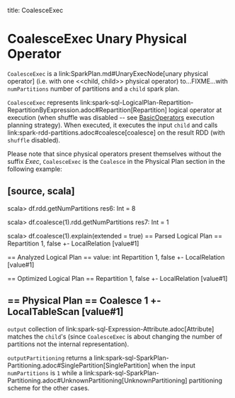 title: CoalesceExec

# CoalesceExec Unary Physical Operator

`CoalesceExec` is a link:SparkPlan.md#UnaryExecNode[unary physical operator] (i.e. with one <<child, child>> physical operator) to...FIXME...with `numPartitions` number of partitions and a `child` spark plan.

`CoalesceExec` represents link:spark-sql-LogicalPlan-Repartition-RepartitionByExpression.adoc#Repartition[Repartition] logical operator at execution (when shuffle was disabled -- see [BasicOperators](../execution-planning-strategies/BasicOperators.md) execution planning strategy). When executed, it executes the input `child` and calls link:spark-rdd-partitions.adoc#coalesce[coalesce] on the result RDD (with `shuffle` disabled).

Please note that since physical operators present themselves without the suffix _Exec_, `CoalesceExec` is the `Coalesce` in the Physical Plan section in the following example:

[source, scala]
----
scala> df.rdd.getNumPartitions
res6: Int = 8

scala> df.coalesce(1).rdd.getNumPartitions
res7: Int = 1

scala> df.coalesce(1).explain(extended = true)
== Parsed Logical Plan ==
Repartition 1, false
+- LocalRelation [value#1]

== Analyzed Logical Plan ==
value: int
Repartition 1, false
+- LocalRelation [value#1]

== Optimized Logical Plan ==
Repartition 1, false
+- LocalRelation [value#1]

== Physical Plan ==
Coalesce 1
+- LocalTableScan [value#1]
----

`output` collection of link:spark-sql-Expression-Attribute.adoc[Attribute] matches the ``child``'s (since `CoalesceExec` is about changing the number of partitions not the internal representation).

`outputPartitioning` returns a link:spark-sql-SparkPlan-Partitioning.adoc#SinglePartition[SinglePartition] when the input `numPartitions` is `1` while a link:spark-sql-SparkPlan-Partitioning.adoc#UnknownPartitioning[UnknownPartitioning] partitioning scheme for the other cases.
